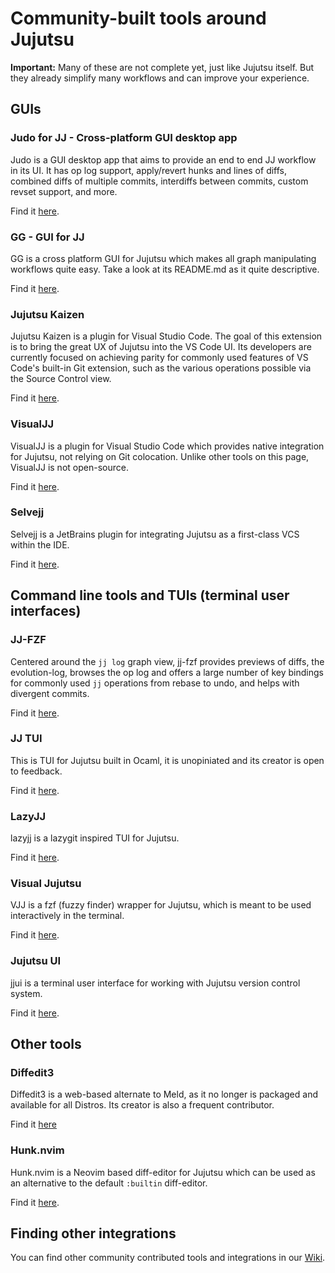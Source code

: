 # Community-built tools around Jujutsu

**Important:** Many of these are not complete yet, just like Jujutsu itself.
But they already simplify many workflows and can improve your experience.

## GUIs

### Judo for JJ - Cross-platform GUI desktop app

Judo is a GUI desktop app that aims to provide an end to end JJ workflow in its
UI. It has op log support, apply/revert hunks and lines of diffs, combined diffs
of multiple commits, interdiffs between commits, custom revset support, and more.

Find it [here][judojj].

### GG - GUI for JJ

GG is a cross platform GUI for Jujutsu which makes all graph manipulating
workflows quite easy. Take a look at its README.md as it quite descriptive.

Find it [here][gg].

### Jujutsu Kaizen

Jujutsu Kaizen is a plugin for Visual Studio Code. The goal of this extension is to bring the great UX of Jujutsu into the VS Code UI.
Its developers are currently focused on achieving parity for commonly used features of VS Code's built-in Git extension, such as the various operations possible via the Source Control view.

Find it [here][jjk].

### VisualJJ

VisualJJ is a plugin for Visual Studio Code which provides native integration
for Jujutsu, not relying on Git colocation. Unlike other tools on this page,
VisualJJ is not open-source.

Find it [here][visualjj].

### Selvejj

Selvejj is a JetBrains plugin for integrating Jujutsu as a first-class VCS within the IDE.

Find it [here][selvejj].

## Command line tools and TUIs (terminal user interfaces)

### JJ-FZF

Centered around the `jj log` graph view, jj-fzf provides previews of diffs, the
evolution-log, browses the op log and offers a large number of key bindings for
commonly used `jj` operations from rebase to undo, and helps with divergent commits.

Find it [here][jj-fzf].

### JJ TUI

This is TUI for Jujutsu built in Ocaml, it is unopiniated and its creator is
open to feedback.

Find it [here][jj_tui].

### LazyJJ

lazyjj is a lazygit inspired TUI for Jujutsu.

Find it [here][lazyjj].

### Visual Jujutsu

VJJ is a fzf (fuzzy finder) wrapper for Jujutsu, which is meant to be used
interactively in the terminal.

Find it [here][vjj].

### Jujutsu UI

jjui is a terminal user interface for working with Jujutsu version control system.

Find it [here][jjui].

## Other tools

### Diffedit3

Diffedit3 is a web-based alternate to Meld, as it no longer is packaged and
available for all Distros. Its creator is also a frequent contributor.

Find it [here][diffedit3]

### Hunk.nvim

Hunk.nvim is a Neovim based diff-editor for Jujutsu which can be used as an
alternative to the default `:builtin` diff-editor.

Find it [here][hunk.nvim].

<!-- TODO: Add benbrittains/cultivate when its ready -->
## Finding other integrations

You can find other community contributed tools and integrations in our
[Wiki].

[cultivate]: https://github.com/benbrittain/cultivate
[diffedit3]: https://github.com/ilyagr/diffedit3
[gg]: https://github.com/gulbanana/gg
[hunk.nvim]: https://github.com/julienvincent/hunk.nvim
[jj-fzf]: https://github.com/tim-janik/jj-fzf
[jj_tui]: https://github.com/faldor20/jj_tui
[jjk]: https://github.com/keanemind/jjk
[lazyjj]: https://github.com/Cretezy/lazyjj
[vjj]: https://github.com/noahmayr/vjj
[visualjj]: https://www.visualjj.com
[Wiki]: https://github.com/jj-vcs/jj/wiki
[jjui]: https://github.com/idursun/jjui
[selvejj]: https://selvejj.com
[judojj]: https://judojj.com
